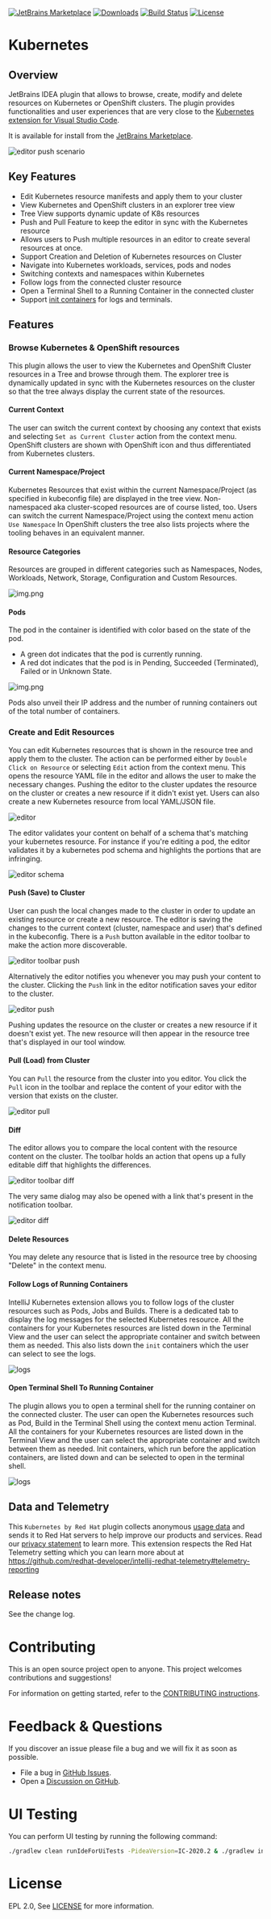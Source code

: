 [![JetBrains Marketplace](https://img.shields.io/jetbrains/plugin/v/15921-kubernetes-by-red-hat?label=Jet%20Brains%20Marketplace&style=for-the-badge)](https://plugins.jetbrains.com/plugin/15921-kubernetes-by-red-hat)
[![Downloads](https://img.shields.io/jetbrains/plugin/d/15921-kubernetes-by-red-hat?logo=jetbrains&style=for-the-badge)](https://plugins.jetbrains.com/plugin/15921-kubernetes-by-red-hat)
[![Build Status](https://img.shields.io/github/actions/workflow/status/redhat-developer/intellij-kubernetes/ci.yml?logo=github&style=for-the-badge)](https://github.com/redhat-developer/intellij-kubernetes/actions/workflows/ci.yml?query=workflow%3ACI)
[![License](https://img.shields.io/github/license/redhat-developer/intellij-kubernetes?style=for-the-badge)](https://github.com/redhat-developer/intellij-kubernetes/blob/main/LICENSE)

# Kubernetes

## Overview

JetBrains IDEA plugin that allows to browse, create, modify and delete resources on Kubernetes or OpenShift clusters.
The plugin provides functionalities and user experiences that are very close to the [Kubernetes extension for Visual Studio Code](https://marketplace.visualstudio.com/items?itemName=ms-kubernetes-tools.vscode-kubernetes-tools).

It is available for install from the [JetBrains Marketplace](https://plugins.jetbrains.com/plugin/15921-kubernetes-by-red-hat).

![editor push scenario](images/editor-push.gif)

## Key Features
 - Edit Kubernetes resource manifests and apply them to your cluster
 - View Kubernetes and OpenShift clusters in an explorer tree view
 - Tree View supports dynamic update of K8s resources
 - Push and Pull Feature to keep the editor in sync with the Kubernetes resource
 - Allows users to Push multiple resources in an editor to create several resources at once.
 - Support Creation and Deletion of Kubernetes resources on Cluster
 - Navigate into Kubernetes workloads, services, pods and nodes
 - Switching contexts and namespaces within Kubernetes
 - Follow logs from the connected cluster resource
 - Open a Terminal Shell to a Running Container in the connected cluster
 - Support [init containers](https://kubernetes.io/docs/concepts/workloads/pods/init-containers/) for logs and terminals.

## Features

### Browse Kubernetes & OpenShift resources
This plugin allows the user to view the Kubernetes and OpenShift Cluster resources in a Tree and browse through them.
The explorer tree is dynamically updated in sync with the Kubernetes resources on the cluster so that the tree always display the current state of the resources.

#### Current Context
The user can switch the current context by choosing any context that exists and selecting `Set as Current Cluster` action from the context menu.
OpenShift clusters are shown with OpenShift icon and thus differentiated from Kubernetes clusters.

#### Current Namespace/Project
Kubernetes Resources that exist within the current Namespace/Project (as specified in kubeconfig file) are displayed in the tree view.
Non-namespaced aka cluster-scoped resources are of course listed, too.
Users can switch the current Namespace/Project using the context menu action `Use Namespace`
In OpenShift clusters the tree also lists projects where the tooling behaves in an equivalent manner.

#### Resource Categories
Resources are grouped in different categories such as Namespaces, Nodes, Workloads, Network, Storage, Configuration and Custom Resources.

![img.png](images/categories.png)

#### Pods
The pod in the container is identified with color based on the state of the pod.
- A green dot indicates that the pod is currently running.
- A red dot indicates that the pod is in Pending, Succeeded (Terminated), Failed or in Unknown State.

![img.png](images/pod.png)

Pods also unveil their IP address and the number of running containers out of the total number of containers.

### Create and Edit Resources
You can edit Kubernetes resources that is shown in the resource tree and apply them to the cluster.
The action can be performed either by `Double Click on Resource` or selecting `Edit` action from the context menu.
This opens the resource YAML file in the editor and allows the user to make the necessary changes.
Pushing the editor to the cluster updates the resource on the cluster or creates a new resource if it didn't exist yet.
Users can also create a new Kubernetes resource from local YAML/JSON file.

![editor](images/editor.png)

The editor validates your content on behalf of a schema that's matching your kubernetes resource.
For instance if you're editing a pod, the editor validates it by a kubernetes pod schema and highlights the portions that are infringing.

![editor schema](images/editor-schema.png)

#### Push (Save) to Cluster

User can push the local changes made to the cluster in order to update an existing resource or create a new resource.
The editor is saving the changes to the current context (cluster, namespace and user) that's defined in the kubeconfig.
There is a `Push` button available in the editor toolbar to make the action more discoverable.

![editor toolbar push](images/editor-toolbar-push.png)

Alternatively the editor notifies you whenever you may push your content to the cluster.
Clicking the `Push` link in the editor notification saves your editor to the cluster.

![editor push](images/editor-push.png)

Pushing updates the resource on the cluster or creates a new resource if it doesn't exist yet.
The new resource will then appear in the resource tree that's displayed in our tool window.

#### Pull (Load) from Cluster

You can `Pull` the resource from the cluster into you editor. 
You click the `Pull` icon in the toolbar and replace the content of your editor with the version that exists on the cluster.

![editor pull](images/editor-toolbar-pull.png)

#### Diff

The editor allows you to compare the local content with the resource content on the cluster.
The toolbar holds an action that opens up a fully editable diff that highlights the differences.

![editor toolbar diff](images/editor-toolbar-diff.png)

The very same dialog may also be opened with a link that's present in the notification toolbar.

![editor diff](images/editor-diff.png)


#### Delete Resources
You may delete any resource that is listed in the resource tree by choosing "Delete" in the context menu.

#### Follow Logs of Running Containers

IntelliJ Kubernetes extension allows you to follow logs of the cluster resources such as Pods, Jobs and Builds.
There is a dedicated tab to display the log messages for the selected Kubernetes resource.
All the containers for your Kubernetes resources are listed down in the Terminal View and the user can select the appropriate container and switch between them as needed.
This also lists down the `init` containers which the user can select to see the logs. 

![logs](images/logs.png)

#### Open Terminal Shell To Running Container
The plugin allows you to open a terminal shell for the running container on the connected cluster.
The user can open the Kubernetes resources such as Pod, Build in the Terminal Shell using the context menu action Terminal.
All the containers for your Kubernetes resources are listed down in the Terminal View and the user can select the appropriate container and switch between them as needed.
Init containers, which run before the application containers, are listed down and can be selected to open in the terminal shell.

![logs](images/terminal.png)

## Data and Telemetry
This `Kubernetes by Red Hat` plugin collects anonymous [usage data](https://github.com/redhat-developer/intellij-kubernetes/blob/main/USAGE_DATA.md) and sends it to Red Hat servers to help improve our products and services.
Read our [privacy statement](https://developers.redhat.com/article/tool-data-collection) to learn more. This extension respects the Red Hat Telemetry setting which you can learn more about at https://github.com/redhat-developer/intellij-redhat-telemetry#telemetry-reporting

## Release notes
See the change log.

Contributing
============
This is an open source project open to anyone. This project welcomes contributions and suggestions!

For information on getting started, refer to the [CONTRIBUTING instructions](CONTRIBUTING.md).

Feedback & Questions
====================
If you discover an issue please file a bug and we will fix it as soon as possible.
* File a bug in [GitHub Issues](https://github.com/redhat-developer/intellij-kubernetes/issues).
* Open a [Discussion on GitHub](https://github.com/redhat-developer/intellij-kubernetes/discussions).

UI Testing
==========
You can perform UI testing by running the following command:
```sh
./gradlew clean runIdeForUiTests -PideaVersion=IC-2020.2 & ./gradlew integrationTest
```

License
=======
EPL 2.0, See [LICENSE](LICENSE) for more information.
